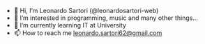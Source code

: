- 👋 Hi, I’m Leonardo Sartori (@leonardosartori-web)
- 👀 I’m interested in programming, music and many other things...
- 🌱 I’m currently learning IT at University
- 📫 How to reach me leonardo.sartori62@gmail.com

<!---
leonardosartori-web/leonardosartori-web is a ✨ special ✨ repository because its `README.md` (this file) appears on your GitHub profile.
You can click the Preview link to take a look at your changes.
--->
